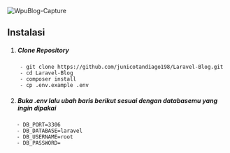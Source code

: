 ![WpuBlog-Capture](https://user-images.githubusercontent.com/75848911/157474044-001f46a2-b6a1-45fd-a1e8-8552e8a6d65c.JPG)

<h2>Instalasi</h2>

1. <h5>Clone Repository</h5>
    
```
    - git clone https://github.com/junicotandiago198/Laravel-Blog.git
    - cd Laravel-Blog
    - composer install
    - cp .env.example .env
```
    
2. <h5>Buka .env lalu ubah baris berikut sesuai dengan databasemu yang ingin dipakai</h5>
```
   - DB_PORT=3306
   - DB_DATABASE=laravel
   - DB_USERNAME=root
   - DB_PASSWORD=
```


    
